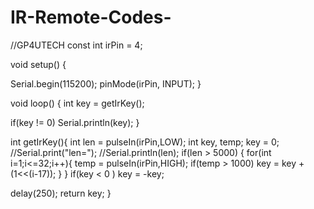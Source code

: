 # IR-Remote-Codes-
//GP4UTECH 
const int irPin = 4;

void setup() {
  
  Serial.begin(115200);
  pinMode(irPin, INPUT);
}

void loop() {
  int key = getIrKey();
  
  if(key != 0)
    Serial.println(key);
}

int getIrKey(){
  int len = pulseIn(irPin,LOW);
  int key, temp;
  key = 0;
  //Serial.print("len=");
  //Serial.println(len);
  if(len > 5000) {
    for(int i=1;i<=32;i++){
      temp = pulseIn(irPin,HIGH);
      if(temp > 1000)
        key = key + (1<<(i-17));
    }
  }
  if(key < 0 )
    key = -key;

  delay(250);
  return key;
}
